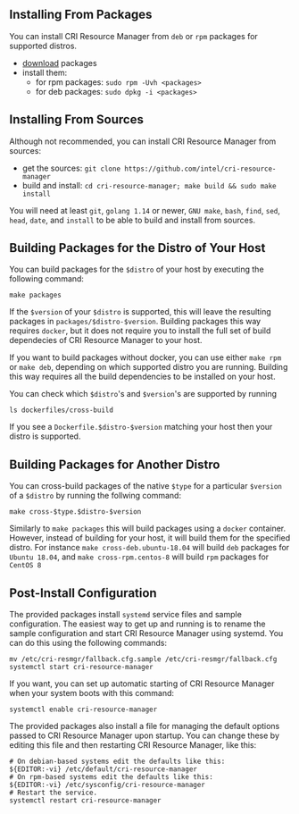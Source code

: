 ## Installing From Packages

You can install CRI Resource Manager from `deb` or `rpm` packages
for supported distros.

  - [download](https://github.com/intel/cri-resource-manager/releases) packages
  - install them:
    - for rpm packages: `sudo rpm -Uvh <packages>`
    - for deb packages: `sudo dpkg -i <packages>`

## Installing From Sources

Although not recommended, you can install CRI Resource Manager from sources:

  - get the sources: `git clone https://github.com/intel/cri-resource-manager`
  - build and install: `cd cri-resource-manager; make build && sudo make install`

You will need at least `git`, `golang 1.14` or newer, `GNU make`, `bash`,
`find`, `sed`, `head`, `date`, and `install` to be able to build and install
from sources.

## Building Packages for the Distro of Your Host

You can build packages for the `$distro` of your host by executing the
following command:

```
make packages
```

If the `$version` of your `$distro` is supported, this will leave the
resulting packages in `packages/$distro-$version`. Building packages
this way requires `docker`, but it does not require you to install
the full set of build dependecies of CRI Resource Manager to your host.

If you want to build packages without docker, you can use either
`make rpm` or `make deb`, depending on which supported distro you are
running. Building this way requires all the build dependencies to be
installed on your host.

You can check which `$distro`'s and `$version`'s are supported by running

```
ls dockerfiles/cross-build
```

If you see a `Dockerfile.$distro-$version` matching your host then your
distro is supported.

## Building Packages for Another Distro

You can cross-build packages of the native `$type` for a particular
`$version` of a `$distro` by running the follwing command:

```
make cross-$type.$distro-$version
```

Similarly to `make packages` this will build packages using a `docker`
container. However, instead of building for your host, it will build them
for the specified distro. For instance `make cross-deb.ubuntu-18.04` will
build `deb` packages for `Ubuntu 18.04`, and `make cross-rpm.centos-8` will
build `rpm` packages for `CentOS 8`

## Post-Install Configuration

The provided packages install `systemd` service files and sample configuration.
The easiest way to get up and running is to rename the sample configuration and
start CRI Resource Manager using systemd. You can do this using the following
commands:

```
mv /etc/cri-resmgr/fallback.cfg.sample /etc/cri-resmgr/fallback.cfg
systemctl start cri-resource-manager
```

If you want, you can set up automatic starting of CRI Resource Manager
when your system boots with this command:

```
systemctl enable cri-resource-manager
```

The provided packages also install a file for managing the default options
passed to CRI Resource Manager upon startup. You can change these by editing
this file and then restarting CRI Resource Manager, like this:

```
# On debian-based systems edit the defaults like this:
${EDITOR:-vi} /etc/default/cri-resource-manager
# On rpm-based systems edit the defaults like this:
${EDITOR:-vi} /etc/sysconfig/cri-resource-manager
# Restart the service.
systemctl restart cri-resource-manager
```